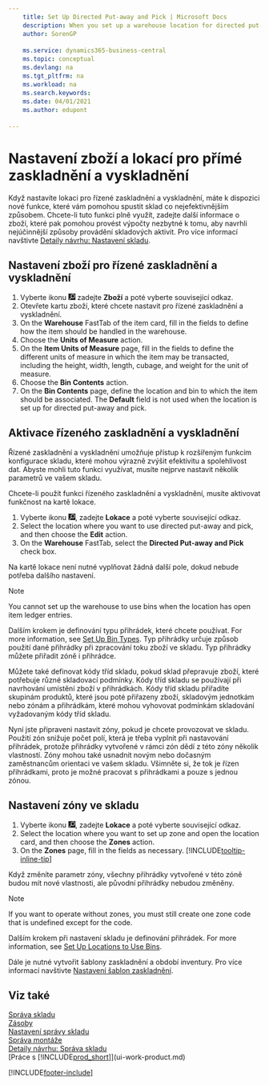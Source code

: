 ```yaml
---
    title: Set Up Directed Put-away and Pick | Microsoft Docs
    description: When you set up a warehouse location for directed put-away and pick, you have new functionality available to you to help run the warehouse in the most efficient way possible.
    author: SorenGP

    ms.service: dynamics365-business-central
    ms.topic: conceptual
    ms.devlang: na
    ms.tgt_pltfrm: na
    ms.workload: na
    ms.search.keywords:
    ms.date: 04/01/2021
    ms.author: edupont

---
```

# Nastavení zboží a lokací pro přímé zaskladnění a vyskladnění
Když nastavíte lokaci pro řízené zaskladnění a vyskladnění, máte k dispozici nové funkce, které vám pomohou spustit sklad co nejefektivnějším způsobem. Chcete-li tuto funkci plně využít, zadejte další informace o zboží, které pak pomohou provést výpočty nezbytné k tomu, aby navrhli nejúčinnější způsoby provádění skladových aktivit. Pro více informací navštivte [Detaily návrhu: Nastavení skladu](design-details-warehouse-setup.md).

## Nastavení zboží pro řízené zaskladnění a vyskladnění
1. Vyberte ikonu ![Žárovky, která otevře funkci Řekněte mi](media/ui-search/search_small.png "Řekněte mi, co chcete dělat") zadejte **Zboží** a poté vyberte související odkaz.
2. Otevřete kartu zboží, které chcete nastavit pro řízené zaskladnění a vyskladnění.
3. On the **Warehouse** FastTab of the item card, fill in the fields to define how the item should be handled in the warehouse.
4. Choose the **Units of Measure** action.
5. On the **Item Units of Measure** page, fill in the fields to define the different units of measure in which the item may be transacted, including the height, width, length, cubage, and weight for the unit of measure.
6. Choose the **Bin Contents** action.
7. On the **Bin Contents** page, define the location and bin to which the item should be associated. The **Default** field is not used when the location is set up for directed put-away and pick.

## Aktivace řízeného zaskladnění a vyskladnění
Řízené zaskladnění a vyskladnění umožňuje přístup k rozšířeným funkcím konfigurace skladu, které mohou výrazně zvýšit efektivitu a spolehlivost dat. Abyste mohli tuto funkci využívat, musíte nejprve nastavit několik parametrů ve vašem skladu.

Chcete-li použít funkci řízeného zaskladnění a vyskladnění, musíte aktivovat funkčnost na kartě lokace.
1. Vyberte ikonu ![Žárovky, která otevře funkci Řekněte mi](media/ui-search/search_small.png "Řekněte mi, co chcete dělat"), zadejte **Lokace** a poté vyberte související odkaz.
2. Select the location where you want to use directed put-away and pick, and then choose the **Edit** action.
3. On the **Warehouse** FastTab, select the **Directed Put-away and Pick** check box.

Na kartě lokace není nutné vyplňovat žádná další pole, dokud nebude potřeba dalšího nastavení.

> [!NOTE]  
> You cannot set up the warehouse to use bins when the location has open item ledger entries.

Dalším krokem je definování typu přihrádek, které chcete používat. For more information, see [Set Up Bin Types](warehouse-how-to-set-up-bin-types.md). Typ přihrádky určuje způsob použití dané přihrádky při zpracování toku zboží ve skladu. Typ přihrádky můžete přiřadit zóně i přihrádce.

Můžete také definovat kódy tříd skladu, pokud sklad přepravuje zboží, které potřebuje různé skladovací podmínky. Kódy tříd skladu se používají při navrhování umístění zboží v přihrádkách. Kódy tříd skladu přiřadíte skupinám produktů, které jsou poté přiřazeny zboží, skladovým jednotkám nebo zónám a přihrádkám, které mohou vyhovovat podmínkám skladování vyžadovaným kódy tříd skladu.

Nyní jste připraveni nastavit zóny, pokud je chcete provozovat ve skladu. Použití zón snižuje počet polí, která je třeba vyplnit při nastavování přihrádek, protože přihrádky vytvořené v rámci zón dědí z této zóny několik vlastností. Zóny mohou také usnadnit novým nebo dočasným zaměstnancům orientaci ve vašem skladu. Všimněte si, že tok je řízen přihrádkami, proto je možné pracovat s přihrádkami a pouze s jednou zónou.

## Nastavení zóny ve skladu
1. Vyberte ikonu ![Žárovky, která otevře funkci Řekněte mi](media/ui-search/search_small.png "Řekněte mi, co chcete dělat"), zadejte **Lokace** a poté vyberte související odkaz.
2. Select the location where you want to set up zone and open the location card, and then choose the **Zones** action.
3. On the **Zones** page, fill in the fields as necessary. [!INCLUDE[tooltip-inline-tip](includes/tooltip-inline-tip_md.md)]

Když změníte parametr zóny, všechny přihrádky vytvořené v této zóně budou mít nové vlastnosti, ale původní přihrádky nebudou změněny.

> [!NOTE]  
> If you want to operate without zones, you must still create one zone code that is undefined except for the code.

Dalším krokem při nastavení skladu je definování přihrádek. For more information, see [Set Up Locations to Use Bins](warehouse-how-to-set-up-locations-to-use-bins.md).

Dále je nutné vytvořit šablony zaskladnění a období inventury. Pro více informací navštivte [Nastavení šablon zaskladnění](warehouse-how-to-set-up-put-away-templates.md).

## Viz také
[Správa skladu](warehouse-manage-warehouse.md)    
[Zásoby](inventory-manage-inventory.md)    
[Nastavení správy skladu](warehouse-setup-warehouse.md)       
[Správa montáže](assembly-assemble-items.md)      
[Detaily návrhu: Správa skladu](design-details-warehouse-management.md)    
[Práce s [!INCLUDE[prod_short](includes/prod_short.md)]](ui-work-product.md)


[!INCLUDE[footer-include](includes/footer-banner.md)]